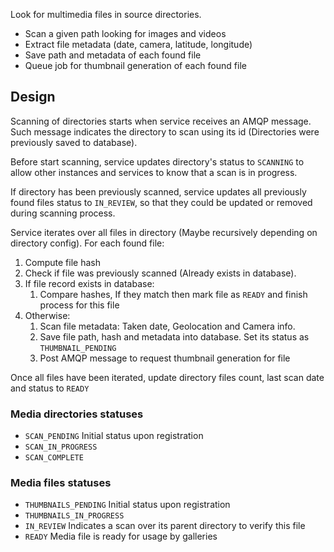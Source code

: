 Look for multimedia files in source directories.

- Scan a given path looking for images and videos
- Extract file metadata (date, camera, latitude, longitude)
- Save path and metadata of each found file
- Queue job for thumbnail generation of each found file

## Design

Scanning of directories starts when service receives an AMQP message. Such message indicates the directory to scan using its id (Directories were previously saved to database).

Before start scanning, service updates directory's status to `SCANNING` to allow other instances and services to know that a scan is in progress.

If directory has been previously scanned, service updates all previously found files status to `IN_REVIEW`, so that they could be updated or removed during scanning process.

Service iterates over all files in directory (Maybe recursively depending on directory config). For each found file:

1. Compute file hash
2. Check if file was previously scanned (Already exists in database).
3. If file record exists in database:
	1. Compare hashes, If they match then mark file as `READY` and finish process for this file
4. Otherwise:
	1. Scan file metadata: Taken date, Geolocation and Camera info.
	2. Save file path, hash and metadata into database. Set its status as `THUMBNAIL_PENDING`
	3. Post AMQP message to request thumbnail generation for file

Once all files have been iterated, update directory files count, last scan date and status to `READY`

### Media directories statuses

- `SCAN_PENDING` Initial status upon registration
- `SCAN_IN_PROGRESS`
- `SCAN_COMPLETE`

### Media files statuses

* `THUMBNAILS_PENDING` Initial status upon registration
* `THUMBNAILS_IN_PROGRESS`
* `IN_REVIEW` Indicates a scan over its parent directory to verify this file
* `READY` Media file is ready for usage by galleries